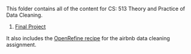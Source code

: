 This folder contains all of the content for CS: 513 Theory and Practice of Data Cleaning. 

1. [Final Project](./Final%20Project)

It also includes the [OpenRefine recipe](./airbnb_recipe.json) for the airbnb data cleaning assignment.


